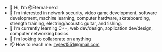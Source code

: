 - 👋 Hi, I’m @Eternal-nerd
- 👀 I’m interested in network security, video game development, software development, machine learning, computer hardware, skateboarding, strength training, electring/acoustic guitar, and fishing.  
- 🌱 I’m currently learning C++, web dev/design, application dev/design, computer networking basics.  
- 💞️ I’m looking to collaborate on anything
- 📫 How to reach me: myles1551@gmail.com

<!---
Eternal-nerd/Eternal-nerd is a ✨ special ✨ repository because its `README.md` (this file) appears on your GitHub profile.
You can click the Preview link to take a look at your changes.
--->
